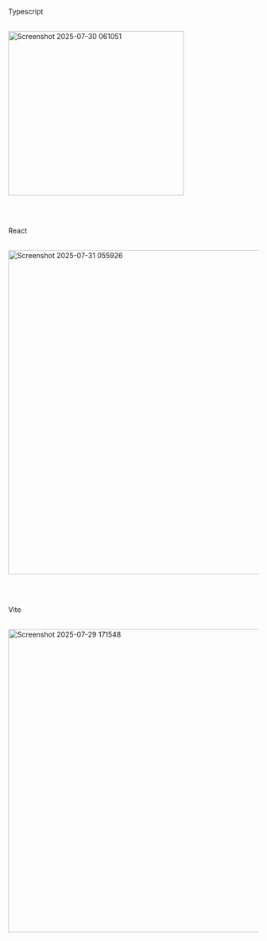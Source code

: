Typescript

<br>

<img width="353" height="330" alt="Screenshot 2025-07-30 061051" src="https://github.com/user-attachments/assets/0e10a504-c8aa-4f4e-b063-ddfd7b642e90" />

<br><br>

React

<br>

<img width="567" height="651" alt="Screenshot 2025-07-31 055926" src="https://github.com/user-attachments/assets/55bd252d-524b-4f4d-a0a9-11cd3ecd556f" />

<br><br>

Vite

<br>

<img width="613" height="609" alt="Screenshot 2025-07-29 171548" src="https://github.com/user-attachments/assets/7ae771e7-ae49-4505-a004-8132cd435c89" />
